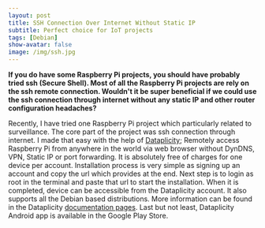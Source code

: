 ```yaml
---
layout: post
title: SSH Connection Over Internet Without Static IP
subtitle: Perfect choice for IoT projects
tags: [Debian]
show-avatar: false
image: /img/ssh.jpg
---
```


**If you do have some Raspberry Pi projects, you should have probably tried ssh (Secure Shell). Most of all the Raspberry Pi projects are rely on the ssh remote connection. Wouldn't it be super beneficial if we could use the ssh connection through internet without any static IP and other router configuration headaches?**

Recently, I have tried one Raspberry Pi project which particularly related to surveillance. The core part of the project was ssh connection through internet. I made that easy with the help of [Dataplicity](https://www.dataplicity.com); Remotely access Raspberry Pi from anywhere in the world via web browser without DynDNS, VPN, Static IP or port forwarding. It is absolutely free of charges for one device per account. Installation process is very simple as signing up an account and copy the url which provides at the end. Next step is to login as root in the terminal and paste that url to start the installation. When it is completed, device can be accessible from the Dataplicity account. It also supports all the Debian based distributions. More information can be found in the Dataplicity [documentation pages](https://docs.dataplicity.com). Last but not least, Dataplicity Android app is available in the Google Play Store.
